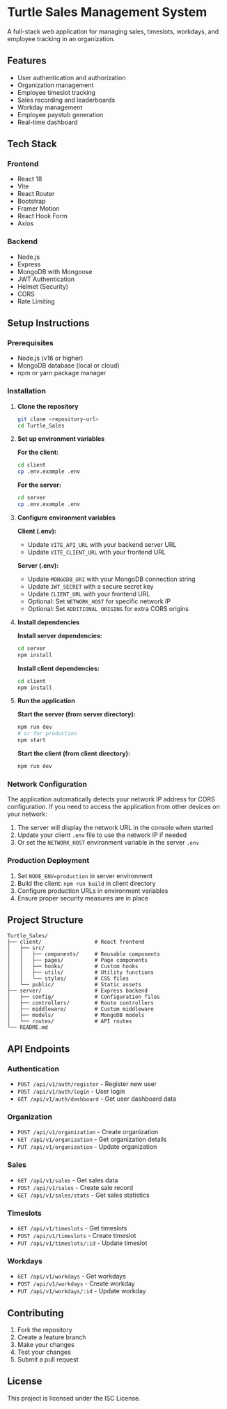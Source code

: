 # Turtle Sales Management System

A full-stack web application for managing sales, timeslots, workdays, and employee tracking in an organization.

## Features

- User authentication and authorization
- Organization management
- Employee timeslot tracking
- Sales recording and leaderboards
- Workday management
- Employee paystub generation
- Real-time dashboard

## Tech Stack

### Frontend
- React 18
- Vite
- React Router
- Bootstrap
- Framer Motion
- React Hook Form
- Axios

### Backend
- Node.js
- Express
- MongoDB with Mongoose
- JWT Authentication
- Helmet (Security)
- CORS
- Rate Limiting

## Setup Instructions

### Prerequisites
- Node.js (v16 or higher)
- MongoDB database (local or cloud)
- npm or yarn package manager

### Installation

1. **Clone the repository**
   ```bash
   git clone <repository-url>
   cd Turtle_Sales
   ```

2. **Set up environment variables**
   
   **For the client:**
   ```bash
   cd client
   cp .env.example .env
   ```
   
   **For the server:**
   ```bash
   cd server
   cp .env.example .env
   ```

3. **Configure environment variables**
   
   **Client (.env):**
   - Update `VITE_API_URL` with your backend server URL
   - Update `VITE_CLIENT_URL` with your frontend URL
   
   **Server (.env):**
   - Update `MONGODB_URI` with your MongoDB connection string
   - Update `JWT_SECRET` with a secure secret key
   - Update `CLIENT_URL` with your frontend URL
   - Optional: Set `NETWORK_HOST` for specific network IP
   - Optional: Set `ADDITIONAL_ORIGINS` for extra CORS origins

4. **Install dependencies**
   
   **Install server dependencies:**
   ```bash
   cd server
   npm install
   ```
   
   **Install client dependencies:**
   ```bash
   cd client
   npm install
   ```

5. **Run the application**
   
   **Start the server (from server directory):**
   ```bash
   npm run dev
   # or for production
   npm start
   ```
   
   **Start the client (from client directory):**
   ```bash
   npm run dev
   ```

### Network Configuration

The application automatically detects your network IP address for CORS configuration. If you need to access the application from other devices on your network:

1. The server will display the network URL in the console when started
2. Update your client `.env` file to use the network IP if needed
3. Or set the `NETWORK_HOST` environment variable in the server `.env`

### Production Deployment

1. Set `NODE_ENV=production` in server environment
2. Build the client: `npm run build` in client directory
3. Configure production URLs in environment variables
4. Ensure proper security measures are in place

## Project Structure

```
Turtle_Sales/
├── client/                 # React frontend
│   ├── src/
│   │   ├── components/     # Reusable components
│   │   ├── pages/          # Page components
│   │   ├── hooks/          # Custom hooks
│   │   ├── utils/          # Utility functions
│   │   └── styles/         # CSS files
│   └── public/             # Static assets
├── server/                 # Express backend
│   ├── config/             # Configuration files
│   ├── controllers/        # Route controllers
│   ├── middleware/         # Custom middleware
│   ├── models/             # MongoDB models
│   └── routes/             # API routes
└── README.md
```

## API Endpoints

### Authentication
- `POST /api/v1/auth/register` - Register new user
- `POST /api/v1/auth/login` - User login
- `GET /api/v1/auth/dashboard` - Get user dashboard data

### Organization
- `POST /api/v1/organization` - Create organization
- `GET /api/v1/organization` - Get organization details
- `PUT /api/v1/organization` - Update organization

### Sales
- `GET /api/v1/sales` - Get sales data
- `POST /api/v1/sales` - Create sale record
- `GET /api/v1/sales/stats` - Get sales statistics

### Timeslots
- `GET /api/v1/timeslots` - Get timeslots
- `POST /api/v1/timeslots` - Create timeslot
- `PUT /api/v1/timeslots/:id` - Update timeslot

### Workdays
- `GET /api/v1/workdays` - Get workdays
- `POST /api/v1/workdays` - Create workday
- `PUT /api/v1/workdays/:id` - Update workday

## Contributing

1. Fork the repository
2. Create a feature branch
3. Make your changes
4. Test your changes
5. Submit a pull request

## License

This project is licensed under the ISC License.

